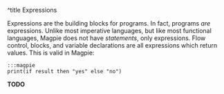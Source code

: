 ^title Expressions

Expressions are the building blocks for programs. In fact, programs *are*
expressions. Unlike most imperative languages, but like most functional
languages, Magpie does not have *statements*, only expressions. Flow control,
blocks, and variable declarations are all expressions which return values. This
is valid in Magpie:

    :::magpie
    print(if result then "yes" else "no")

**TODO**
